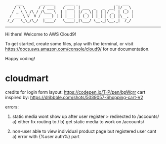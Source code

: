          ___        ______     ____ _                 _  ___  
        / \ \      / / ___|   / ___| | ___  _   _  __| |/ _ \ 
       / _ \ \ /\ / /\___ \  | |   | |/ _ \| | | |/ _` | (_) |
      / ___ \ V  V /  ___) | | |___| | (_) | |_| | (_| |\__, |
     /_/   \_\_/\_/  |____/   \____|_|\___/ \__,_|\__,_|  /_/ 
 ----------------------------------------------------------------- 


Hi there! Welcome to AWS Cloud9!

To get started, create some files, play with the terminal,
or visit https://docs.aws.amazon.com/console/cloud9/ for our documentation.

Happy coding!
# cloudmart

credits for login form layout: https://codepen.io/T-P/pen/bpWqrr
cart inspired by: https://dribbble.com/shots/5039057-Shopping-cart-V2

errors: 
1. static media wont show up after user register > redirected to <url>/accounts/
    a) either fix routing to <url>/
    b) get static media to work on <url>/accounts/

2. non-user able to view individual product page but registered user cant
    a) error with {%user auth%} part